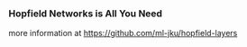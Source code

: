 ### Hopfield Networks is All You Need
more information at https://github.com/ml-jku/hopfield-layers
